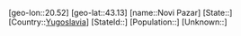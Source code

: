 ﻿---
location: [43.13,20.52]
type: City
tags:
- geo/City


SpocWebEntityId: 32973
isDeleted: false
confidential: public

---
[geo-lon::20.52]
[geo-lat::43.13]
[name::Novi Pazar]
[State::]
[Country::[Yugoslavia](geo/Continent/Europe/Yugoslavia.md)]
[StateId::]
[Population::]
[Unknown::]

